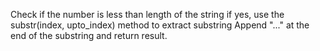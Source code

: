 Check if the number is less than length of the string
if yes, use the substr(index, upto_index) method to extract substring
Append "..." at the end of the substring and return result.

